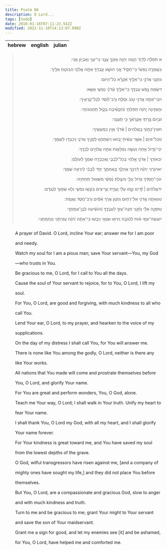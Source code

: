 ```yaml
---
title: Psalm 86
description: O Lord...
tags: [todo]
date: 2010-01-16T07:11:23.542Z
modified: 2022-11-10T14:13:07.098Z
---
```


| hebrew | english | julian |
| ------ | ------- | ------ |

<div style="line-height: 2rem">
<blockquote dir="rtl">
א תְּפִלָּ֗ה לְדָ֫וִ֥ד הַטֵּ֚ה יְהֹוָ֣ה אָזְנְךָ֣ עֲנֵ֑נִי כִּֽי־עָנִ֖י וְאֶבְי֣וֹן אָֽנִי:<br />
בשָֽׁמְרָ֣ה נַפְשִׁי֘ כִּֽי־חָסִ֪יד֫ אָ֥נִי הוֹשַׁ֣ע עַ֖בְדְּךָ אַתָּ֣ה אֱלֹהַ֑י הַבּוֹטֵ֥חַ אֵלֶֽיךָ:<br />
גחָנֵּ֥נִי אֲדֹנָ֑י כִּֽי־אֵלֶ֥יךָ אֶ֜קְרָ֗א כָּל־הַיּֽוֹם:<br />
דשַׂמֵּחַ נֶ֣פֶשׁ עַבְדֶּ֑ךָ כִּֽי־אֵלֶ֥יךָ אֲ֜דֹנָ֗י נַפְשִׁ֥י אֶשָּֽׂא:<br />
הכִּֽי־אַתָּ֣ה אֲ֖דֹנָי ט֣וֹב וְסַלָּ֑ח וְרַב־חֶ֜֗סֶד לְכָל־קֹֽרְאֶֽיךָ:<br />
והַֽאֲזִ֣ינָה יְ֖הֹוָה תְּפִלָּתִ֑י וְ֜הַקְשִׁ֗יבָה בְּק֣וֹל תַּֽחֲנֽוּנוֹתָֽי:<br />
זבְּי֣וֹם צָֽ֖רָתִ֥י אֶקְרָאֶ֗ךָּ כִּ֣י תַֽעֲנֵֽנִי:<br />
חאֵין־כָּמ֖וֹךָ בָֽאֱלֹהִ֥ים | אֲ֜דֹנָ֗י וְאֵ֣ין כְּמַֽעֲשֶֽׂיךָ:<br />
טכָּל־גּוֹיִ֚ם | אֲשֶׁ֥ר עָשִׂ֗יתָ יָב֚וֹאוּ וְיִשְׁתַּֽחֲו֣וּ לְפָנֶ֣יךָ אֲדֹנָ֑י וִ֖יכַבְּד֣וּ לִשְׁמֶֽךָ:<br />
יכִּֽי־גָד֣וֹל אַ֖תָּה וְעֹשֵׂ֣ה נִפְלָא֑וֹת אַתָּ֖ה אֱלֹהִ֣ים לְבַדֶּֽךָ:<br />
יבאֽוֹדְךָ֚ | אֲדֹנָ֣י אֱ֖לֹהַי בְּכָל־לְבָבִ֑י וַֽאֲכַבְּדָ֖ה שִׁמְךָ֣ לְעוֹלָֽם:<br />
יאהוֹרֵ֚נִי יְהֹוָ֗ה דַּ֫רְכֶּ֥ךָ אֲהַלֵּ֥ךְ בַּֽאֲמִתֶּ֑ךָ יַחֵ֥ד לְ֜בָבִ֗י לְיִרְאָ֥ה שְׁמֶֽךָ:<br />
יגכִּֽי־חַ֖סְדְּךָ גָּד֣וֹל עָלָ֑י וְהִצַּ֥לְתָּ נַ֜פְשִׁ֗י מִשְּׁא֥וֹל תַּחְתִּיָּֽה:<br />
ידאֱלֹהִ֨ים | זֵ֘דִ֚ים קָ֥מוּ עָלַ֗י וַֽעֲדַ֣ת עָֽ֖רִיצִים בִּקְשׁ֣וּ נַפְשִׁ֑י וְלֹ֖א שָׂמ֣וּךָ לְנֶגְדָּֽם:<br />
טווְאַתָּ֣ה אֲ֖דֹנָי אֵל־רַח֣וּם וְחַנּ֑וּן אֶ֥רֶךְ אַ֜פַּ֗יִם וְרַב־חֶ֥סֶד וֶֽאֱמֶֽת:<br />
טזפְּנֵ֥ה אֵלַ֗י וְחָ֫נֵּ֥נִי תְּנָה־עֻזְּךָ֥ לְעַבְדֶּ֑ךָ וְ֜הוֹשִׁ֗יעָה לְבֶן־אֲמָתֶֽךָ:<br />
יזעֲשֵׂה־עִמִּ֥י א֗וֹת לְט֫וֹבָ֥ה וְיִרְא֣וּ שֽׂנְאַ֣י וְיֵב֑שׁוּ כִּֽי־אַתָּ֥ה יְ֜הֹוָ֗ה עֲזַרְתַּ֥נִי וְנִחַמְתָּֽנִי:
</blockquote>
<div style="margin-left: 2rem">
A prayer of David. 
O Lord, incline Your ear; answer me for I am poor and needy.<br />
Watch my soul for I am a pious man; save Your servant&mdash;You, my God&mdash;who trusts in You.<br />
Be gracious to me, O Lord, for I call to You all the days.<br />
Cause the soul of Your servant to rejoice, for to You, O Lord, I lift my soul.<br />
For You, O Lord, are good and forgiving, with much kindness to all who call You.<br />
Lend Your ear, O Lord, to my prayer, and hearken to the voice of my supplications.<br />
On the day of my distress I shall call You, for You will answer me.<br />
There is none like You among the godly, O Lord, neither is there any like Your works.<br />
All nations that You made will come and prostrate themselves before You, O Lord, and glorify Your name.<br />
For You are great and perform wonders, You, O God, alone.<br />
Teach me Your way, O Lord; I shall walk in Your truth. Unify my heart to fear Your name.<br />
I shall thank You, O Lord my God, with all my heart, and I shall glorify Your name forever.<br />
For Your kindness is great toward me, and You have saved my soul from the lowest depths of the grave.<br />
O God, wilful transgressors have risen against me, [and a company of mighty ones have sought my life,] and they did not place You before themselves.<br />
But You, O Lord, are a compassionate and gracious God, slow to anger and with much kindness and truth.<br />
Turn to me and be gracious to me; grant Your might to Your servant and save the son of Your maidservant.<br />
Grant me a sign for good, and let my enemies see [it] and be ashamed, for You, O Lord, have helped me and comforted me.<br />
</div>
</div>

